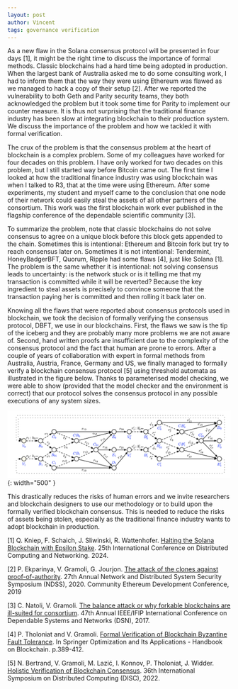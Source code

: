 ```yaml
---
layout: post
author: Vincent
tags: governance verification
---
```


As a new flaw in the Solana consensus protocol will be presented in four days [1], it might be the right time to discuss the importance of formal methods.
Classic blockchains had a hard time being adopted in production. When the largest bank of Australia asked me to do some consulting work, 
I had to inform them that the way they were using Ethereum was flawed as we managed to hack a copy of their setup [2]. 
After we reported the vulnerability to both Geth and Parity security teams, they both acknowledged the problem but it took some time for 
Parity to implement our counter measure. It is thus not surprising that the traditional finance industry has been slow at integrating blockchain 
to their production system. We discuss the importance of the problem and how we tackled it with formal verification.

The crux of the problem is that the consensus problem at the heart of blockchain is a complex problem. Some of my colleagues have worked for four 
decades on this problem. I have only worked for two decades on this problem, but I still started way before Bitcoin came out. 
The first time I looked at how the traditional finance industry was using blockchain was when I talked to R3, that at the time were using Ethereum. 
After some experiments, my student and myself came to the conclusion that one node of their network could easily steal the assets of all other partners 
of the consortium. This work was the first blockchain work ever published in the flagship conference of the dependable scientific community [3].

To summarize the problem, note that classic blockchains do not solve consensus to agree on a unique block before this block gets appended to the chain. 
Sometimes this is intentional: Ethereum and Bitcoin fork but try to reach consensus later on. Sometimes it is not intentional: Tendermint, 
HoneyBadgerBFT, Quorum, Ripple had some flaws [4], just like Solana [1].  The problem is the same whether it is intentional: not solving consensus leads to uncertainty: is the network stuck or is it telling me that my transaction is committed while it will be reverted?
Because the key ingredient to steal assets is precisely to convince someone that the transaction paying her is committed and then rolling it back later on.

Knowing all the flaws that were reported about consensus protocols used in blockchain, we took the decision of formally verifying the consensus protocol, 
DBFT, we use in our blockchains. First, the flaws we saw is the tip of the iceberg and they are probably many more problems we are not aware of.
Second, hand written proofs are insufficient due to the complexity of the consensus protocol and the fact that human are prone to errors. 
After a couple of years of collaboration with expert in formal methods from Australia, Austria, France, Germany and US, we finally managed to formally verify 
a blockchain consensus protocol [5] using threshold automata as illustrated in the figure below. Thanks to parameterised model checking, 
we were able to show (provided that the model checker and the environment is 
correct) that our protocol solves the consensus protocol in any possible executions of any system sizes.

![Dictatorship](/img/formal-verif.png){: width="500" }

This drastically reduces the risks of human errors and we invite researchers and blockchain designers to use our methodology or to build upon the formally 
verified blockchain consensus. This is needed to reduce the risks of assets being stolen, especially as the traditional finance industry wants to adopt 
blockchain in production.

[1] Q. Kniep, F. Schaich, J. Sliwinski, R. Wattenhofer. [Halting the Solana Blockchain with Epsilon Stake](https://tik-db.ee.ethz.ch/file/9d40dad802dd12d9ba1f1b7c1759920c/). 25th International Conference on Distributed Computing and Networking. 2024.

[2] P. Ekparinya, V. Gramoli, G. Jourjon. [The attack of the clones against proof-of-authority](https://gramoli.github.io/pubs/Clone-PoA-NDSS.pdf).  27th Annual Network and Distributed System Security Symposium (NDSS), 2020. Community Ethereum Development Conference, 2019

[3] C. Natoli, V. Gramoli. [The balance attack or why forkable blockchains are ill-suited for consortium](https://gramoli.github.io/pubs/Balance_Attack_DSN17.pdf).  47th Annual IEEE/IFIP International Conference on Dependable Systems and Networks (DSN), 2017.

[4] P. Tholoniat and V. Gramoli. [Formal Verification of Blockchain Byzantine Fault Tolerance](https://arxiv.org/pdf/1909.07453.pdf). In Springer Optimization and Its Applications - Handbook on Blockchain. p.389-412.

[5] N. Bertrand, V. Gramoli, M. Lazić, I. Konnov, P. Tholoniat, J. Widder. [Holistic Verification of Blockchain Consensus](https://gramoli.github.io/pubs/DISC22-holistic-verification.pdf). 36th International Symposium on Distributed Computing (DISC), 2022.
 
